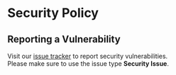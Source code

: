 # Security Policy

## Reporting a Vulnerability

Visit our [issue tracker](https://github.com/klask-dev/klask-dev/issues/new) to report security vulnerabilities.   
Please make sure to use the issue type **Security Issue**.
